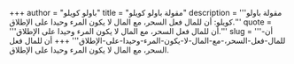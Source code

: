 +++
author = "باولو كويلو"
title = "مقولة باولو كويلو"
description = '''مقولة باولو كويلو: أن للمال فعل السحر، مع المال لا يكون المرء وحيدا على الإطلاق.'''
quote = '''أن للمال فعل السحر، مع المال لا يكون المرء وحيدا على الإطلاق.'''
slug = '''أن-للمال-فعل-السحر،-مع-المال-لا-يكون-المرء-وحيدا-على-الإطلاق'''
+++
أن للمال فعل السحر، مع المال لا يكون المرء وحيدا على الإطلاق.
